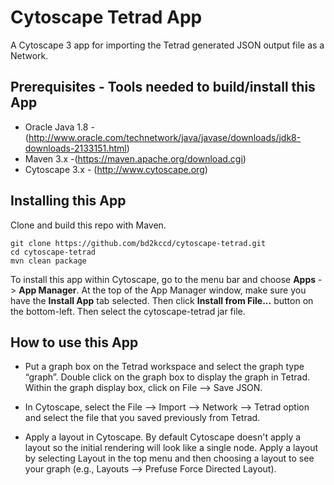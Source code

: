 # Cytoscape Tetrad App

A Cytoscape 3 app for importing the Tetrad generated JSON output file as a Network.

## Prerequisites - Tools needed to build/install this App

* Oracle Java 1.8 - (http://www.oracle.com/technetwork/java/javase/downloads/jdk8-downloads-2133151.html)
* Maven 3.x -(https://maven.apache.org/download.cgi)
* Cytoscape 3.x - (http://www.cytoscape.org)

## Installing this App

Clone and build this repo with Maven.

````
git clone https://github.com/bd2kccd/cytoscape-tetrad.git
cd cytoscape-tetrad
mvn clean package
````

To install this app within Cytoscape, go to the menu bar and choose **Apps** -> **App Manager**. At the top of the App Manager window, make sure you have the **Install App** tab selected. Then click **Install from File...** button on the bottom-left. Then select the cytoscape-tetrad jar file.

## How to use this App

- Put a graph box on the Tetrad workspace and select the graph type “graph”. Double click on the graph box to display the graph in Tetrad. Within the graph display box, click on File --> Save JSON. 

- In Cytoscape, select the File --> Import --> Network --> Tetrad option and select the file that you saved previously from Tetrad. 

- Apply a layout in Cytoscape. By default Cytoscape doesn't apply a layout so the initial rendering will look like a single node. Apply a layout by selecting Layout in the top menu and then choosing a layout to see your graph (e.g., Layouts --> Prefuse Force Directed Layout). 
